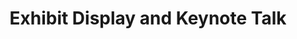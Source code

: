 ---
dateStart: 2012-10-17
dateEnd: 2012-10-19
title: "Exhibit Display and Keynote Talk"
venue: "2012 NACIS Conference"
organizer: Neil Allen
credit: "Places & Spaces"
city: Portland
state: OR
country: USA
pdfLink:
venueImages:
 - sm: image01.sm.jpg
   lg: image01.lg.jpg
---
